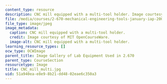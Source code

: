 ```yaml
---
content_type: resource
description: CNC mill equipped with a multi-tool holder. Image courtesy of MIT OpenCourseWare.
file: /media/courses/2-670-mechanical-engineering-tools-january-iap-2004/51a940eae8e98b21dd4802eae6c350a3_CNC_mill_multi.jpg
file_type: image/jpeg
image_metadata:
  caption: CNC mill equipped with a multi-tool holder.
  credit: Image courtesy of MIT OpenCourseWare.
  image-alt: CNC mill equipped with a multi-tool holder.
learning_resource_types: []
ocw_type: OCWImage
parent_title: Image Gallery of Lab Equipment Used in 2.670
parent_type: CourseSection
resourcetype: Image
title: CNC_mill_multi.jpg
uid: 51a940ea-e8e9-8b21-dd48-02eae6c350a3
---
```


